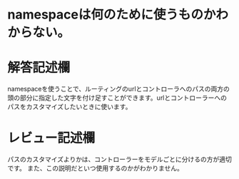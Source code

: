# namespaceは何のために使うものかわからない。
# 解答記述欄

namespaceを使うことで、ルーティングのurlとコントローラへのパスの両方の頭の部分に指定した文字を付け足すことができます。urlとコントローラーへのパスをカスタマイズしたいときに使います。




# レビュー記述欄
パスのカスタマイズよりかは、コントローラーをモデルごとに分けるの方が適切です。
また、この説明だといつ使用するのかがわかりません。

